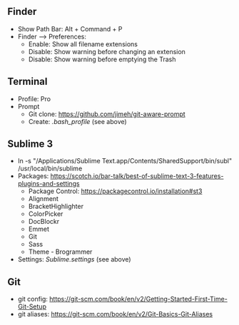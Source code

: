 ## Finder
* Show Path Bar: Alt + Command + P
* Finder --> Preferences:
  * Enable: Show all filename extensions
  * Disable: Show warning before changing an extension
  * Disable: Show warning before emptying the Trash

## Terminal
* Profile: Pro
* Prompt
  * Git clone: https://github.com/jimeh/git-aware-prompt
  * Create: _.bash_profile_ (see above)

## Sublime 3
* ln -s "/Applications/Sublime Text.app/Contents/SharedSupport/bin/subl" /usr/local/bin/sublime
* Packages: https://scotch.io/bar-talk/best-of-sublime-text-3-features-plugins-and-settings
  * Package Control: https://packagecontrol.io/installation#st3
  * Alignment
  * BracketHighlighter
  * ColorPicker
  * DocBlockr
  * Emmet
  * Git
  * Sass
  * Theme - Brogrammer
* Settings: _Sublime.settings_ (see above)

## Git
* git config: https://git-scm.com/book/en/v2/Getting-Started-First-Time-Git-Setup
* git aliases: https://git-scm.com/book/en/v2/Git-Basics-Git-Aliases
